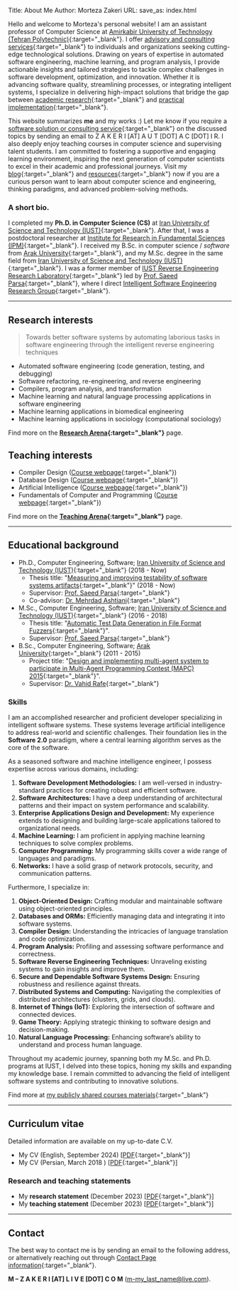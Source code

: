 Title: About Me
Author: Morteza Zakeri
URL:
save_as: index.html


Hello and welcome to Morteza's personal website!
I am an assistant professor of Computer Science at [Amirkabir University of Technology (Tehran Polytechnic)](https://aut.ac.ir/en){:target="_blank"}. 
I offer [advisory and consulting services](https://www.m-zakeri.ir/pages/services-and-projects.html){:target="_blank"} to individuals and organizations seeking cutting-edge technological solutions. Drawing on years of expertise in automated software engineering, machine learning, and program analysis, I provide actionable insights and tailored strategies to tackle complex challenges in software development, optimization, and innovation. Whether it is advancing software quality, streamlining processes, or integrating intelligent systems, I specialize in delivering high-impact solutions that bridge the gap between [academic research](https://www.m-zakeri.ir/pages/research.html){:target="_blank"} and [practical implementation](https://www.m-zakeri.ir/pages/services-and-projects.html){:target="_blank"}.

This website summarizes **me** and my works :) 
Let me know if you require a [software solution or consulting service](https://www.m-zakeri.ir/pages/services-and-projects.html){:target="_blank"} on the discussed topics by sending an email to Z A K E R I [AT] A U T [DOT] A C [DOT] I R.
I also deeply enjoy teaching courses in computer science and supervising talent students. I am committed to fostering a supportive and engaging learning environment, inspiring the next generation of computer scientists to excel in their academic and professional journeys. Visit my [blog](https://m-zakeri.github.io/blog_index.html){:target="_blank"} and [resources](https://m-zakeri.github.io/pages/resources.html){:target="_blank"} now if you are a curious person want to learn about computer science and engineering, thinking paradigms, and advanced problem-solving methods.


### A short bio.
I completed my **Ph.D. in Computer Science (CS)** at [Iran University of Science and Technology (IUST)](http://www.iust.ac.ir/en){:target="_blank"}. 
After that, I was a postdoctoral researcher at [Institute for Research in Fundamental Sciences (IPM)](https://cs.ipm.ac.ir/){:target="_blank"}. 
I received my B.Sc. in computer science / *software* from [Arak University](http://araku.ac.ir){:target="_blank"}, and my M.Sc. degree in the same field from [Iran University of Science and Technology (IUST)](http://www.iust.ac.ir/en){:target="_blank"}. 
I was a former member of [IUST Reverse Engineering Research Laboratory](http://reverse.iust.ac.ir/){:target="_blank"} led by [Prof. Saeed Parsa](http://parsa.iust.ac.ir){:target="_blank"}, where I direct [Intelligent Software Engineering Research Group](http://parsa.iust.ac.ir/research/){:target="_blank"}.

---

## Research interests

> Towards better software systems by automating laborious tasks in software engineering through the intelligent reverse engineering techniques

* Automated software engineering (code generation, testing, and debugging)
* Software refactoring, re-engineering, and reverse engineering
* Compilers, program analysis, and transformation
* Machine learning and natural language processing applications in software engineering
* Machine learning applications in biomedical engineering
* Machine learning applications in sociology (computational sociology)

Find more on the **[Research Arena](https://m-zakeri.github.io/pages/research.html){:target="_blank"}** page.


## Teaching interests

* Compiler Design ([Course webpage](https://m-zakeri.github.io/Compilers){:target="_blank"})
* Database Design ([Course webpage](https://m-zakeri.github.io/https://m-zakeri.github.io/DatabaseDesign){:target="_blank"})
* Artificial Intelligence ([Course webpage](https://m-zakeri.github.io/https://m-zakeri.github.io/https://m-zakeri.github.io/AI){:target="_blank"})
* Fundamentals of Computer and Programming ([Course webpage](https://m-zakeri.github.io/https://m-zakeri.github.io/https://m-zakeri.github.io/CP){:target="_blank"})

Find more on the **[Teaching Arena](https://m-zakeri.github.io/pages/teaching.html){:target="_blank"}** page.

---

## Educational background
* Ph.D., Computer Engineering, Software; [Iran University of Science and Technology (IUST)](http://www.iust.ac.ir/en){:target="_blank"} (2018 - Now)
    * Thesis title: "[Measuring and improving testability of software systems artifacts](https://m-zakeri.github.io/PhD/){:target="_blank"}" (2018 - Now)
    * Supervisor: [Prof. Saeed Parsa](http://parsa.iust.ac.ir){:target="_blank"}
    * Co-advisor: [Dr. Mehrdad Ashtiani](https://webpages.iust.ac.ir/m_ashtiani){:target="_blank"}
* M.Sc., Computer Engineering, Software; [Iran University of Science and Technology (IUST)](http://www.iust.ac.ir/en){:target="_blank"} (2016 - 2018)
    * Thesis title: "[Automatic Test Data Generation in File Format Fuzzers](https://m-zakeri.github.io/iust_deep_fuzz/){:target="_blank"}".
    * Supervisor: [Prof. Saeed Parsa](http://parsa.iust.ac.ir){:target="_blank"}
* B.Sc., Computer Engineering, Software; [Arak University](http://en.araku.ac.ir/){:target="_blank"} (2011 - 2015)
    * Project title: "[Design and implementing multi-agent system to participate in Multi-Agent Programming Contest (MAPC) 2015](http://webpages.iust.ac.ir/morteza_zakeri/repo/iust_course_materials/ZakeriProject_BSc/){:target="_blank"}".
    * Supervisor: [Dr. Vahid Rafe](https://www.gold.ac.uk/computing/people/rafe-vahid){:target="_blank"}


### Skills

I am an accomplished researcher and proficient developer specializing in intelligent software systems. These systems leverage artificial intelligence to address real-world and scientific challenges. Their foundation lies in the **Software 2.0** paradigm, where a central learning algorithm serves as the core of the software.

As a seasoned software and machine intelligence engineer, I possess expertise across various domains, including:

1. **Software Development Methodologies:** I am well-versed in industry-standard practices for creating robust and efficient software.
2. **Software Architectures:** I have a deep understanding of architectural patterns and their impact on system performance and scalability.
3. **Enterprise Applications Design and Development:** My experience extends to designing and building large-scale applications tailored to organizational needs.
4. **Machine Learning:** I am proficient in applying machine learning techniques to solve complex problems.
5. **Computer Programming:** My programming skills cover a wide range of languages and paradigms. 
6. **Networks:** I have a solid grasp of network protocols, security, and communication patterns.

Furthermore, I specialize in:

1. **Object-Oriented Design:** Crafting modular and maintainable software using object-oriented principles.
2. **Databases and ORMs:** Efficiently managing data and integrating it into software systems.
3. **Compiler Design:** Understanding the intricacies of language translation and code optimization.
4. **Program Analysis:** Profiling and assessing software performance and correctness.
5. **Software Reverse Engineering Techniques:** Unraveling existing systems to gain insights and improve them.
6. **Secure and Dependable Software Systems Design:** Ensuring robustness and resilience against threats.
7. **Distributed Systems and Computing:** Navigating the complexities of distributed architectures (clusters, grids, and clouds).
8. **Internet of Things (IoT):** Exploring the intersection of software and connected devices.
9. **Game Theory:** Applying strategic thinking to software design and decision-making.
10. **Natural Language Processing:** Enhancing software’s ability to understand and process human language.

Throughout my academic journey, spanning both my M.Sc. and Ph.D. programs at IUST, I delved into these topics, honing my skills and expanding my knowledge base. I remain committed to advancing the field of intelligent software systems and contributing to innovative solutions.

Find more at [my publicly shared courses materials](http://webpages.iust.ac.ir/morteza_zakeri/repo/iust_course_materials/){:target="_blank"}


---

## Curriculum vitae

Detailed information are available on my up-to-date C.V.

* My CV  (English, September 2024) [[PDF](../static/pdf/morteza_zakeri_cv.pdf){:target="_blank"}]
* My CV  (Persian, March 2018 ) [[PDF](https://www.dropbox.com/s/7zpxl68sx68cb3u/Zakeri_Resume_961201_FA.pdf?dl=0){:target="_blank"}]

### Research and teaching statements

* My **research statement** (December 2023) [[PDF](../static/pdf/morteza_zakeri_rs.pdf){:target="_blank"}]
* My **teaching statement** (December 2023) [[PDF](../static/pdf/morteza_zakeri_ts.pdf){:target="_blank"}]

---

## Contact

The best way to contact me is by sending an email to the following address, or alternatively reaching out through [Contact Page information](https://www.m-zakeri.ir/pages/contact-me.html){:target="_blank"}.

**M – Z A K E R I [AT] L I V E [DOT] C O M**
([m-my_last_name@live.com](mailto:m-my_last_name@live.com)).
